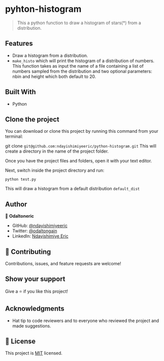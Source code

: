 # pyhton-histogram

> This a python function to draw a histogram of stars(\*) from a distribution.

## Features

- Draw a histogram from a distribution.
- `make_histo` which will print the histogram of a distribution of numbers. This function takes as input the name of a file containing a list of numbers sampled from the distribution and two optional parameters: nbin and height which both default to 20.

## Built With

- Python

## Clone the project

You can download or clone this project by running this command from your terminal:

git clone `git@github.com:ndayishimiyeeric/python-histogram.git`
This will create a directory in the name of the project folder.

Once you have the project files and folders, open it with your text editor.

Next, switch inside the project directory and run:

```
python test.py
```

This will draw a histogram from a default distribution `default_dist`

## Author

👤 **Odaltoneric**

- GitHub: [@ndayishimiyeeric](https://github.com/ndayishimiyeeric)
- Twitter: [@odaltongain](https://twitter.com/odaltongain)
- LinkedIn: [Ndayishimiye Eric](https://linkedin.com/in/nderic)

## 🤝 Contributing

Contributions, issues, and feature requests are welcome!

## Show your support

Give a ⭐️ if you like this project!

## Acknowledgments

- Hat tip to code reviewers and to everyone who reviewed the project and made suggestions.

## 📝 License

This project is [MIT](./MIT.md) licensed.
